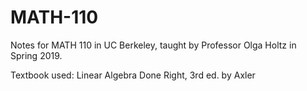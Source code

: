 # MATH-110
Notes for MATH 110 in UC Berkeley, taught by Professor Olga Holtz in Spring 2019. 

Textbook used: Linear Algebra Done Right, 3rd ed. by Axler
